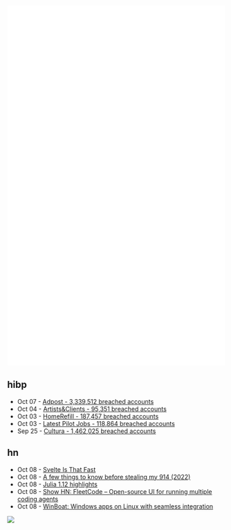 ![Metrics](https://raw.githubusercontent.com/phixion/phixion/master/metrics.svg)

## hibp

<!--
for https://github.com/phixion/phixion/blob/main/.github/workflows/feeds.yml
-->
<!--START_SECTION:haveibeenpwnd-->
- Oct 07 - [Adpost - 3,339,512 breached accounts](https://haveibeenpwned.com/Breach/Adpost)
- Oct 04 - [Artists&Clients - 95,351 breached accounts](https://haveibeenpwned.com/Breach/ArtistsNClients)
- Oct 03 - [HomeRefill - 187,457 breached accounts](https://haveibeenpwned.com/Breach/HomeRefill)
- Oct 03 - [Latest Pilot Jobs - 118,864 breached accounts](https://haveibeenpwned.com/Breach/LatestPilotJobs)
- Sep 25 - [Cultura - 1,462,025 breached accounts](https://haveibeenpwned.com/Breach/Cultura)
<!--END_SECTION:haveibeenpwnd-->

## hn

<!--
for https://github.com/phixion/phixion/blob/main/.github/workflows/feeds.yml
-->
<!--START_SECTION:hn-->
- Oct 08 - [Svelte Is That Fast](https://chuniversiteit.nl/papers/svelte-is-fast)
- Oct 08 - [A few things to know before stealing my 914 (2022)](https://www.hagerty.com/media/advice/a-few-things-to-know-before-you-steal-my-914/)
- Oct 08 - [Julia 1.12 highlights](https://julialang.org/blog/2025/10/julia-1.12-highlights/)
- Oct 08 - [Show HN: FleetCode – Open-source UI for running multiple coding agents](https://github.com/built-by-as/FleetCode)
- Oct 08 - [WinBoat: Windows apps on Linux with seamless integration](https://www.winboat.app/)
<!--END_SECTION:hn-->

<!--
for https://yhype.me
-->
![](https://hit.yhype.me/github/profile?user_id=13013670)
